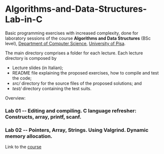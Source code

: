 # Algorithms-and-Data-Structures-Lab-in-C
Basic programming exercises with increased complexity, done for laboratory sessions of the course **Algorithms and Data Structures** (BSc level), [Department of Computer Science](https://di.unipi.it/en/), [University of Pisa](https://www.unipi.it/).

The main directory comprises a folder for each lecture. Each lecture directory is composed by 
- Lecture slides (in Italian);
- README file explaining the proposed exercises, how to compile and test the code; 
- *src/* directory for the source files of the proposed solutions; and 
- *test/* directory containing the test suits.

Overview:

### Lab 01 -- Editing and compiling. C language refresher: Constructs, array, printf, scanf.
### Lab 02 -- Pointers, Array, Strings. Using Valgrind. Dynamic memory allocation. 


Link to the [course](http://didawiki.cli.di.unipi.it/doku.php/informatica/all-a/start)
